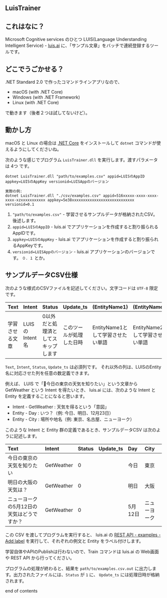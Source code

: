 LuisTrainer
----

## これはなに？

Microsoft Cognitive services のひとつ LUIS(Language Understanding Intelligent Service) - [luis.ai](https://www.luis.ai/) に、「サンプル文章」をバッチで連続登録するツールです。

## どこでうごかせる？

.NET Standard 2.0 で作ったコマンドラインアプリなので、

* macOS (with .NET Core)
* Windows (with .NET Framework)
* Linux (with .NET Core)

で動きます（後者２つは試してないけど）。

## 動かし方

macOS と Linux の場合は [.NET Core](https://dotnet.github.io/) をインストールして ``dotnet`` コマンドが使えるようにしてくださいね。

次のような感じでプログラム ``LuisTrainer.dll`` を実行します。渡すパラメータは 4つ です。

```
dotnet LuisTrainer.dll "path/to/examples.csv" appid=LUISのAppID appkey=LUISのAppKey versionid=LUISAppのバージョン

実際の例:
dotnet LuisTrainer.dll "./csv/examples.csv" appid=516xxxxx-xxxx-xxxx-xxxx-xzxxxxxxxxxxx appkey=5e38xxxxxxxxxxxxxxxxxxxxxxxxxxxx versionid=0.1
```

1. ``"path/to/examples.csv"`` - 学習させるサンプルデータが格納されたCSV。後述します。
2. ``appid=LUISのAppID`` - luis.ai でアプリケーションを作成すると割り振られるAppIDです。
3. ``appkey=LUISのAppKey`` - luis.ai でアプリケーションを作成すると割り振られるAppKeyです。
4. ``versionid=LUISAppのバージョン`` - luis.ai アプリケーションのバージョンです。 ``０．１`` とか。

## サンプルデータCSV仕様

次のような様式のCSVファイルを記述してください。文字コードは ``UTF-8`` 限定です。

|Text|Intent|Status|Update_ts|(EntityName1)|(EntityName2)|(EntityName…)|
|:---|:---|:---|:---|:---|:---|:---|
|学習させる文章|LUISのIntent名|0以外だと処理済としてスキップします|このツールが処理した日時|EntityName1として学習させたい単語|EntityName2として学習させたい単語|EntityNameとして学習させたい単語…|

``Text``, ``Intent``, ``Status``, ``Update_ts`` は必須列です。
それ以外の列は、LUISのEntity名に対応させた列を任意の数定義できます。

例えば、 LUIS で「今日の東京の天気を知りたい」という文章から GetWeather という Intent を得たいとき、 luis.ai には、次のような Intent と Entity を定義することになると思います。

* Intent - GetWeather : 天気を得るという「意図」
* Entity - Day : いつ？（例: 今日、明日、12月23日）
* Entity - City : 場所や地名（例: 東京、名古屋、ニューヨーク）

このような Intent と Entity 群の定義であるとき、サンプルデータCSV は次のように記述します。

|Text|Intent|Status|Update_ts|Day|City|
|:---|:---|:---|:---|:---|:---|
|今日の東京の天気を知りたい|GetWeather|0||今日|東京|
|明日の大阪の天気は？|GetWeather|0||明日|大阪|
|ニューヨークの5月12日の天気はどうですか？|GetWeather|0||5月12日|ニューヨーク|

この CSV を渡してプログラムを実行すると、 luis.ai の [REST API - examples - Add label](https://westus.dev.cognitive.microsoft.com/docs/services/5890b47c39e2bb17b84a55ff/operations/5890b47c39e2bb052c5b9c08) を実行して、それぞれの例文と Entity をラベル付けします。

学習自体やAPIのPublishは行わないので、Train コマンドは luis.ai の Web画面や REST API から行ってください。

プログラムの処理が終わると、結果を ``path/to/examples.csv.out`` に出力します。出力されたファイルには、``Status`` が ``1`` に、 ``Update_ts`` には処理日時が格納されます。

end of contents
